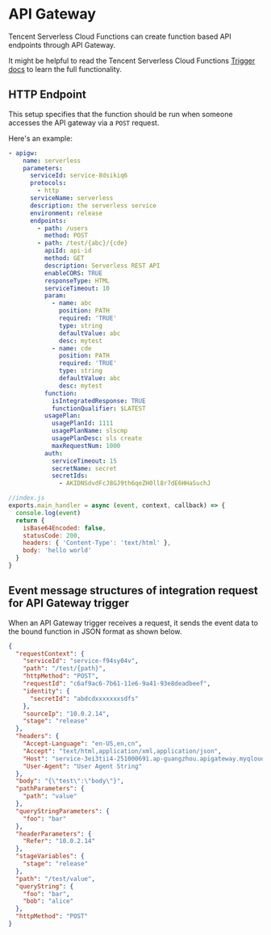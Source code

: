# API Gateway

Tencent Serverless Cloud Functions can create function based API endpoints through API Gateway.

It might be helpful to read the Tencent Serverless Cloud Functions [Trigger docs](https://intl.cloud.tencent.com/document/product/583/12513) to learn the full functionality.

## HTTP Endpoint

This setup specifies that the function should be run when someone accesses the API gateway via a `POST` request.

Here's an example:

```yml
- apigw:
    name: serverless
    parameters:
      serviceId: service-8dsikiq6
      protocols:
        - http
      serviceName: serverless
      description: the serverless service
      environment: release
      endpoints:
        - path: /users
          method: POST
        - path: /test/{abc}/{cde}
          apiId: api-id
          method: GET
          description: Serverless REST API
          enableCORS: TRUE
          responseType: HTML
          serviceTimeout: 10
          param:
            - name: abc
              position: PATH
              required: 'TRUE'
              type: string
              defaultValue: abc
              desc: mytest
            - name: cde
              position: PATH
              required: 'TRUE'
              type: string
              defaultValue: abc
              desc: mytest
          function:
            isIntegratedResponse: TRUE
            functionQualifier: $LATEST
          usagePlan:
            usagePlanId: 1111
            usagePlanName: slscmp
            usagePlanDesc: sls create
            maxRequestNum: 1000
          auth:
            serviceTimeout: 15
            secretName: secret
            secretIds:
              - AKIDNSdvdFcJ8GJ9th6qeZH0ll8r7dE6HHaSuchJ
```

```javascript
//index.js
exports.main_handler = async (event, context, callback) => {
  console.log(event)
  return {
    isBase64Encoded: false,
    statusCode: 200,
    headers: { 'Content-Type': 'text/html' },
    body: 'hello world'
  }
}
```

## Event message structures of integration request for API Gateway trigger

When an API Gateway trigger receives a request, it sends the event data to the bound function in JSON format as shown below.

```json
{
  "requestContext": {
    "serviceId": "service-f94sy04v",
    "path": "/test/{path}",
    "httpMethod": "POST",
    "requestId": "c6af9ac6-7b61-11e6-9a41-93e8deadbeef",
    "identity": {
      "secretId": "abdcdxxxxxxxsdfs"
    },
    "sourceIp": "10.0.2.14",
    "stage": "release"
  },
  "headers": {
    "Accept-Language": "en-US,en,cn",
    "Accept": "text/html,application/xml,application/json",
    "Host": "service-3ei3tii4-251000691.ap-guangzhou.apigateway.myqloud.com",
    "User-Agent": "User Agent String"
  },
  "body": "{\"test\":\"body\"}",
  "pathParameters": {
    "path": "value"
  },
  "queryStringParameters": {
    "foo": "bar"
  },
  "headerParameters": {
    "Refer": "10.0.2.14"
  },
  "stageVariables": {
    "stage": "release"
  },
  "path": "/test/value",
  "queryString": {
    "foo": "bar",
    "bob": "alice"
  },
  "httpMethod": "POST"
}
```
